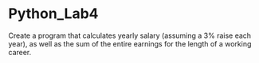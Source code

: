 # Python_Lab4
Create a program that calculates yearly salary (assuming a 3% raise each year), as well as the sum of the entire earnings for the length of a working career.
